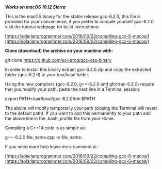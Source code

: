 ***Works on macOS 10.12 Sierra***

This is the macOS binary for the stable release gcc-6.2.0, this file is provided for your convenience, if you prefer to compile yourself gcc-6.2.0 visit the tutorial webpage for build instructions:

[https://solarianprogrammer.com/2016/09/22/compiling-gcc-6-macos/](https://solarianprogrammer.com/2016/09/22/compiling-gcc-6-macos/)

**Clone (download) the archive on your machine with:**

git clone https://github.com/sol-prog/gcc-osx-binary

In order to install this binary extract gcc-6.2.0.zip and copy the extracted folder (gcc-6.2.0) in your /usr/local folder.

Using the new compilers (gcc-6.2.0, g++-6.2.0 and gfortran-6.2.0) require that you modify your path, paste the next line in a Terminal session:

export PATH=/usr/local/gcc-6.2.0/bin:$PATH

The above will modify temporarily your path (closing the Terminal will revert to the default path). If you want to add this permanently to your path add the above line in the .bash_profile file from your Home.

Compiling a C++14 code is as simple as:

g++-6.2.0 file_name.cpp -o file_name:

If you need more help leave me a comment at:

[https://solarianprogrammer.com/2016/09/22/compiling-gcc-6-macos/](https://solarianprogrammer.com/2016/09/22/compiling-gcc-6-macos/)
